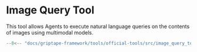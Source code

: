 # Image Query Tool

This tool allows Agents to execute natural language queries on the contents of images using multimodal models.

```python
--8<-- "docs/griptape-framework/tools/official-tools/src/image_query_tool_1.py"
```
